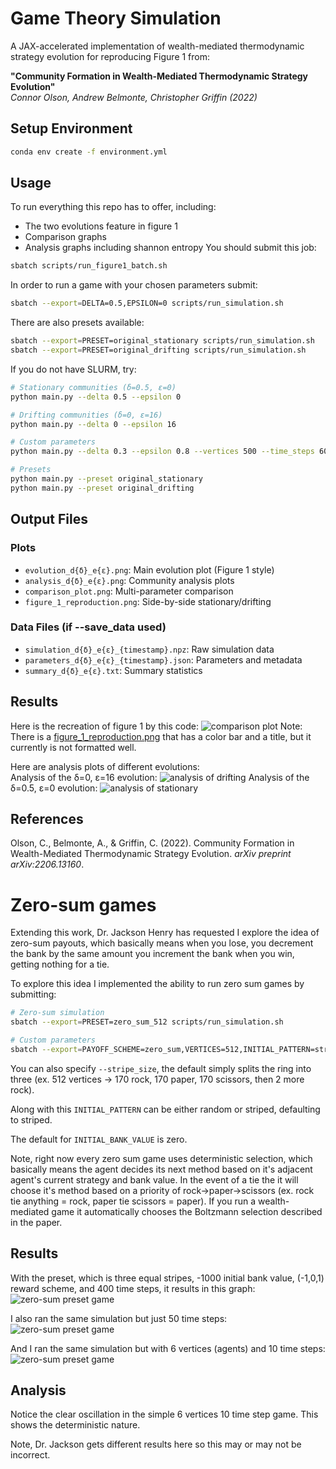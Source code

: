 # Game Theory Simulation

A JAX-accelerated implementation of wealth-mediated thermodynamic strategy evolution for reproducing Figure 1 from:

**"Community Formation in Wealth-Mediated Thermodynamic Strategy Evolution"**  
*Connor Olson, Andrew Belmonte, Christopher Griffin (2022)*

## Setup Environment

```bash
conda env create -f environment.yml
```

## Usage

To run everything this repo has to offer, including:
- The two evolutions feature in figure 1
- Comparison graphs
- Analysis graphs including shannon entropy
You should submit this job:
```bash
sbatch scripts/run_figure1_batch.sh
```

In order to run a game with your chosen parameters submit:
```bash
sbatch --export=DELTA=0.5,EPSILON=0 scripts/run_simulation.sh
```

There are also presets available:
```bash
sbatch --export=PRESET=original_stationary scripts/run_simulation.sh
sbatch --export=PRESET=original_drifting scripts/run_simulation.sh
```

If you do not have SLURM, try:

```bash
# Stationary communities (δ=0.5, ε=0)
python main.py --delta 0.5 --epsilon 0

# Drifting communities (δ=0, ε=16)  
python main.py --delta 0 --epsilon 16

# Custom parameters
python main.py --delta 0.3 --epsilon 0.8 --vertices 500 --time_steps 600

# Presets
python main.py --preset original_stationary
python main.py --preset original_drifting
```

## Output Files

### Plots
- `evolution_d{δ}_e{ε}.png`: Main evolution plot (Figure 1 style)
- `analysis_d{δ}_e{ε}.png`: Community analysis plots
- `comparison_plot.png`: Multi-parameter comparison
- `figure_1_reproduction.png`: Side-by-side stationary/drifting

### Data Files (if --save_data used)
- `simulation_d{δ}_e{ε}_{timestamp}.npz`: Raw simulation data
- `parameters_d{δ}_e{ε}_{timestamp}.json`: Parameters and metadata
- `summary_d{δ}_e{ε}.txt`: Summary statistics

## Results 

Here is the recreation of figure 1 by this code:
![comparison plot](./plots/analysis/comparison_plot.png)
Note: There is a [figure_1_reproduction.png](./plots/figure_1_reproduction.png) that has a color bar and a title, but it currently is not formatted well.

Here are analysis plots of different evolutions:  
Analysis of the δ=0, ε=16 evolution:
![analysis of drifting](./plots/analysis/analysis_d0.0_e16.0.png)
Analysis of the δ=0.5, ε=0 evolution:
![analysis of stationary](./plots/analysis/analysis_d0.5_e0.0.png)

## References

Olson, C., Belmonte, A., & Griffin, C. (2022). Community Formation in Wealth-Mediated Thermodynamic Strategy Evolution. *arXiv preprint arXiv:2206.13160*.

# Zero-sum games

Extending this work, Dr. Jackson Henry has requested I explore the idea of zero-sum payouts, which basically means when you lose, you decrement the bank by the same amount you increment the bank when you win, getting nothing for a tie. 

To explore this idea I implemented the ability to run zero sum games by submitting:
```bash
# Zero-sum simulation
sbatch --export=PRESET=zero_sum_512 scripts/run_simulation.sh

# Custom parameters
sbatch --export=PAYOFF_SCHEME=zero_sum,VERTICES=512,INITIAL_PATTERN=striped,INITIAL_BANK_VALUE=-1000,time_steps=400 scripts/run_simulation.sh
```
You can also specify `--stripe_size`, the default simply splits the ring into three (ex. 512 vertices -> 170 rock, 170 paper, 170 scissors, then 2 more rock).

Along with this `INITIAL_PATTERN` can be either random or striped, defaulting to striped.

The default for `INITIAL_BANK_VALUE` is zero.

Note, right now every zero sum game uses deterministic selection, which basically means the agent decides its next method based on it's adjacent agent's current strategy and bank value. In the event of a tie the it will choose it's method based on a priority of rock->paper->scissors (ex. rock tie anything = rock, paper tie scissors = paper).
If you run a wealth-mediated game it automatically chooses the Boltzmann selection described in the paper.

## Results

With the preset, which is three equal stripes, -1000 initial bank value, (-1,0,1) reward scheme, and 400 time steps, it results in this graph:
![zero-sum preset game](./plots/zero_sum_evolution_512agents_400steps.png)

I also ran the same simulation but just 50 time steps:
![zero-sum preset game](./plots/zero_sum_evolution_512agents_50steps.png)

And I ran the same simulation but with 6 vertices (agents) and 10 time steps:
![zero-sum preset game](./plots/zero_sum_evolution_6agents_10steps.png)

## Analysis

Notice the clear oscillation in the simple 6 vertices 10 time step game. This shows the deterministic nature. 

Note, Dr. Jackson gets different results here so this may or may not be incorrect.